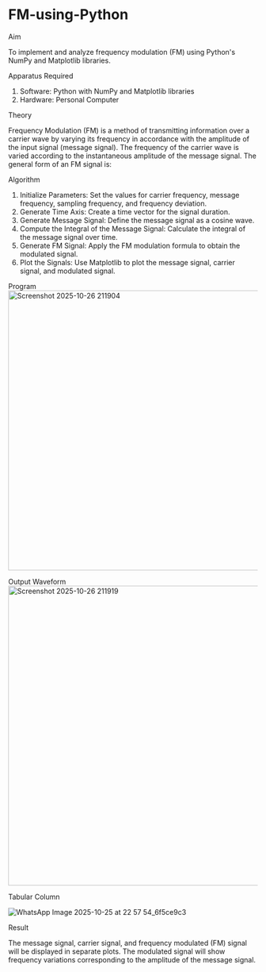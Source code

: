 # FM-using-Python

Aim


To implement and analyze frequency modulation (FM) using Python's NumPy and Matplotlib libraries. 

Apparatus Required

1.	Software: Python with NumPy and Matplotlib libraries
2.	Hardware: Personal Computer
  
Theory

Frequency Modulation (FM) is a method of transmitting information over a carrier wave by varying its frequency in accordance with the amplitude of the input signal (message signal). The frequency of the carrier wave is varied according to the instantaneous amplitude of the message signal. The general form of an FM signal is:



Algorithm


1.	Initialize Parameters: Set the values for carrier frequency, message frequency, sampling frequency, and frequency deviation.
2.	Generate Time Axis: Create a time vector for the signal duration.
3.	Generate Message Signal: Define the message signal as a cosine wave.
4.	Compute the Integral of the Message Signal: Calculate the integral of the message signal over time.
5.	Generate FM Signal: Apply the FM modulation formula to obtain the modulated signal.
6.	Plot the Signals: Use Matplotlib to plot the message signal, carrier signal, and modulated signal.

Program
<img width="1216" height="564" alt="Screenshot 2025-10-26 211904" src="https://github.com/user-attachments/assets/e45d84d0-c166-42d0-ae3f-3769c35b0ffa" />


Output Waveform
<img width="941" height="604" alt="Screenshot 2025-10-26 211919" src="https://github.com/user-attachments/assets/cfa39102-2298-4939-b707-682a2e7b2f1d" />


Tabular Column

![WhatsApp Image 2025-10-25 at 22 57 54_6f5ce9c3](https://github.com/user-attachments/assets/ea5be37b-f68d-46bb-8a2a-724d2fc7c3ba)



Result


The message signal, carrier signal, and frequency modulated (FM) signal will be displayed in separate plots. The modulated signal will show frequency variations corresponding to the amplitude of the message signal.
